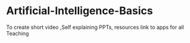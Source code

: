# Artificial-Intelligence-Basics
To create short video ,Self explaining PPTs, resources link to apps for all Teaching 
